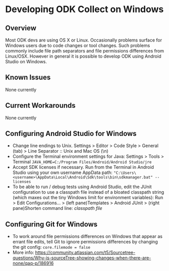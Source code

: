 # Developing ODK Collect on Windows

## Overview
Most ODK devs are using OS X or Linux. Occasionally problems surface for Windows users due to code changes or tool changes. Such problems commonly include file path separators and file permissions differences from Linux/OSX. However in general it is possible to develop ODK using Android Studio on Windows.

## Known Issues
None currently

## Current Workarounds
None currently
    
## Configuring Android Studio for Windows
* Change line endings to Unix. Settings > Editor > Code Style > General (tab) > Line Separator :: Unix and Mac OS (\n)
* Configure the Terminal environment settings for Java:
  Settings > Tools > Terminal
  `JAVA_HOME=C:/Program Files/Android/Android Studio/jre`
* Accept SDK licenses if necessary. Run from the Terminal in Android Studio using your own username AppData path:
  `"C:\Users\<username>\AppData\Local\Android\Sdk\tools\bin\sdkmanager.bat" --licenses`
* To be able to run / debug tests using Android Studio, edit the JUnit configuration to use a classpath file instead of a bloated classpath string (which maxes out the tiny Windows limit for environment variables):
  Run > Edit Configurations... > (left pane)Templates > Android JUnit > (right pane)Shorten command line: *classpath file*


## Configuring Git for Windows
* To work around file permissions differences on Windows that appear as errant file edits, tell Git to ignore permissions differences by changing the git config:
  `core.filemode = false`
* More info: <https://community.atlassian.com/t5/Sourcetree-questions/Why-is-sourceTree-showing-changes-when-there-are-none/qaq-p/186916>